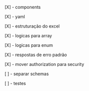 [X] - components

[X] - yaml

[X] - estruturação do excel

[X] - logicas para array

[X] - logicas para enum

[X] - respostas de erro padrão

[X] - mover authorization para security

[ ] - separar schemas

[ ] - testes
